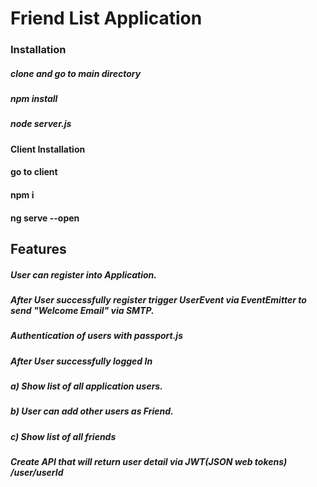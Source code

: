 # Friend List Application

### Installation
##### clone and go to main directory
##### npm install
##### node server.js

#### Client Installation
#### go to client
#### npm i
#### ng serve --open

## Features

##### User can register into Application.
##### After User successfully register trigger UserEvent via EventEmitter to send "Welcome Email" via SMTP.
##### Authentication of users with passport.js
##### After User successfully logged In
#####  a)	Show list of all application users.
#####  b)	User can add other users as Friend.
#####   c)	Show list of all friends
##### Create API that will return user detail via JWT(JSON web tokens) /user/userId


